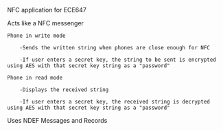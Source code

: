 NFC application for ECE647

Acts like a NFC messenger

	Phone in write mode

		-Sends the written string when phones are close enough for NFC

		-If user enters a secret key, the string to be sent is encrypted using AES with that secret key string as a "password"

	Phone in read mode

		-Displays the received string

		-If user enters a secret key, the received string is decrypted using AES with that secret key string as a "password"

Uses NDEF Messages and Records
